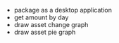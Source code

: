- package as a desktop application
- get amount by day
- draw asset change graph
- draw asset pie graph
